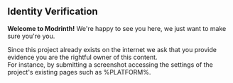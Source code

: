 ## Identity Verification

**Welcome to Modrinth!** We're happy to see you here, we just want to make sure you're you.

Since this project already exists on the internet we ask that you provide evidence you are the rightful owner of this content.  
For instance, by submitting a screenshot accessing the settings of the project's existing pages such as %PLATFORM%.  
